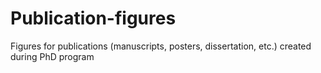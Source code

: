 # Publication-figures
Figures for publications (manuscripts, posters, dissertation, etc.) created during PhD program
